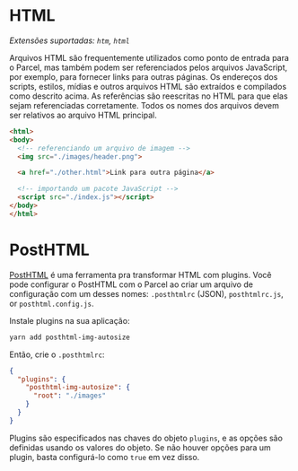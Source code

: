 # HTML

*Extensões suportadas: `htm`, `html`*

Arquivos HTML são frequentemente utilizados como ponto de entrada para o Parcel, mas também podem ser referenciados pelos arquivos JavaScript, por exemplo, para fornecer links para outras páginas. Os endereços dos scripts, estilos, mídias e outros arquivos HTML são extraídos e compilados como descrito acima. As referências são reescritas no HTML para que elas sejam referenciadas corretamente. Todos os nomes dos arquivos devem ser relativos ao arquivo HTML principal.

```html
<html>
<body>
  <!-- referenciando um arquivo de imagem -->
  <img src="./images/header.png">

  <a href="./other.html">Link para outra página</a>

  <!-- importando um pacote JavaScript -->
  <script src="./index.js"></script>
</body>
</html>
```

# PostHTML

[PostHTML](https://github.com/posthtml/posthtml) é uma ferramenta pra transformar HTML com plugins. Você pode configurar o PostHTML com o Parcel ao criar um arquivo de configuração com um desses nomes: `.posthtmlrc` (JSON), `posthtmlrc.js`, or `posthtml.config.js`.

Instale plugins na sua aplicação:

```bash
yarn add posthtml-img-autosize
```

Então, crie o `.posthtmlrc`:

```json
{
  "plugins": {
    "posthtml-img-autosize": {
      "root": "./images"
    }
  }
}
```

Plugins são especificados nas chaves do objeto `plugins`, e as opções são definidas usando os valores do objeto. Se não houver opções para um plugin, basta configurá-lo como `true` em vez disso.
